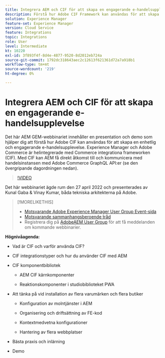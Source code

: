 ```yaml
---
title: Integrera AEM och CIF för att skapa en engagerande e-handelsupplevelse
description: Förstå hur Adobe CIF Framework kan användas för att skapa en enhetlig och innehållsrik och engagerande handelsupplevelse.
solution: Experience Manager
feature-set: Experience Manager
version: Cloud Service
feature: Integrations
topic: Integrations
role: User
level: Intermediate
kt: 10220
exl-id: 3f893f4f-8d4e-4877-9520-8d2012eb724a
source-git-commit: 1792dc318643aec2c12613f621361d72a7a918b1
workflow-type: tm+mt
source-wordcount: '219'
ht-degree: 0%

---
```


# Integrera AEM och CIF för att skapa en engagerande e-handelsupplevelse

Det här AEM GEM-webbinariet innehåller en presentation och demo som hjälper dig att förstå hur Adobe CIF kan användas för att skapa en enhetlig och engagerande e-handelsupplevelse. Experience Manager och Adobe Commerce är helintegrerade med Commerce integrationa frameworken (CIF). Med CIF kan AEM få direkt åtkomst till och kommunicera med handelsinstansen med Adobe Commerce GraphQL API:er (se den övergripande dagordningen nedan).

>[!VIDEO](https://video.tv.adobe.com/v/342565/?quality=12&learn=on)

Det här webbinariet ägde rum den 27 april 2022 och presenterades av Kunal Gaba &amp; Vinay Kumar, båda tekniska arkitekterna på Adobe.

>[!MORELIKETHIS]
>
>* [Motsvarande Adobe Experience Manager User Group Event-sida](https://adobe.ly/3O0uXl5/)
>* [Motsvarande sammanhangsberoende tråd](https://adobe.ly/3jorz5r)
>* Registrera dig på [AdobeAEM User Group](https://aem-augs.adobe.com/) för att få meddelanden om kommande webbinarier.

**Högnivåagenda:**

* Vad är CIF och varför använda CIF?

* CIF integrationstyper och hur du använder CIF med AEM

* CIF komponentbibliotek

   * AEM CIF kärnkomponenter

   * Reaktionskomponenter i studiobiblioteket PWA

* Att tänka på vid installation av flera varumärken och flera butiker

   * Konfiguration av molntjänster i AEM

   * Organisering och driftsättning av FE-kod

   * Kontextmedvetna konfigurationer

   * Hantering av flera webbplatser

* Bästa praxis och inlärning

* Demo
